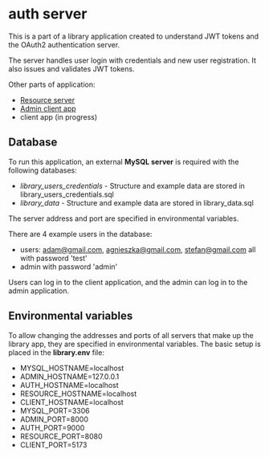 # auth server
This is a part of a library application created to understand JWT tokens and the OAuth2 authentication server.

The server handles user login with credentials and new user registration. It also issues and validates JWT tokens.

Other parts of application:
- [Resource server](https://github.com/Grochu25/library-resource)
- [Admin client app](https://github.com/Grochu25/library-admin-client)
- client app (in progress)

## Database
To run this application, an external **MySQL server** is required with the following databases:
- *library_users_credentials* - Structure and example data are stored in library_users_credentials.sql
- *library_data* - Structure and example data are stored in library_data.sql

The server address and port are specified in environmental variables.

There are 4 example users in the database:
- users: adam@gmail.com, agnieszka@gmail.com, stefan@gmail.com all with password 'test'
- admin with password 'admin'

Users can log in to the client application, and the admin can log in to the admin application.

## Environmental variables
To allow changing the addresses and ports of all servers that make up the library app, they are specified in environmental variables. The basic setup is placed in the **library.env** file:
- MYSQL_HOSTNAME=localhost
- ADMIN_HOSTNAME=127.0.0.1
- AUTH_HOSTNAME=localhost
- RESOURCE_HOSTNAME=localhost
- CLIENT_HOSTNAME=localhost
- MYSQL_PORT=3306
- ADMIN_PORT=8000
- AUTH_PORT=9000
- RESOURCE_PORT=8080
- CLIENT_PORT=5173

